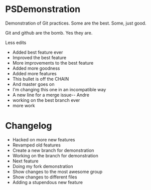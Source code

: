 PSDemonstration
===============

Demonstration of Git practices.  Some are the best.  Some, just good.

Git and github are the bomb.  Yes they are.

Less edits

* Added best feature ever
* Improved the best feature
* More improvements to the best feature
* Added more goodness
* Added more features
* This bullet is off the CHAIN
* And master goes on
* I'm changing this one in an incompatible way
* A new line for a merge issue-- Andre
* working on the best branch ever
* more work

Changelog
=========
* Hacked on more new features
* Revamped old features
* Create a new branch for demonstration
* Working on the branch for demonstration
* Next feature
* Doing my fork demonstration
* Show changes to the most awesome group
* Show changes to different files
* Adding a stupendous new feature

